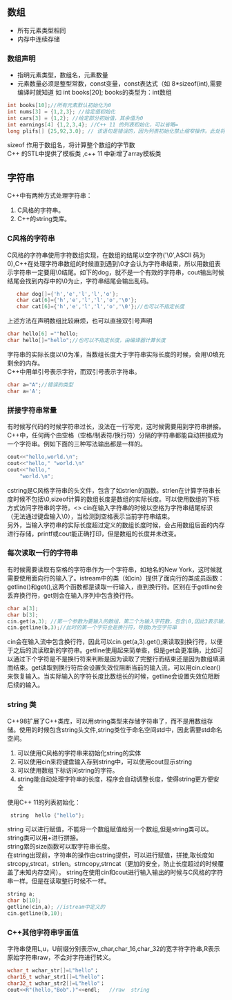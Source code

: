 ## 数组
* 所有元素类型相同
* 内存中连续存储

### 数组声明
* 指明元素类型，数组名，元素数量
* 元素数量必须是整型常数，const变量，const表达式（如 8*sizeof(int),需要编译时就知道
如 int books[20]; books的类型为：int数组
```C++
int books[10];//所有元素默认初始化为0
int nums[3] = {1,2,3}; //给定值初始化
int cars[3] = {1,2}; //给定部分初始值，其余值为0
int earnings[4] {1,2,3,4}; //C++ 11 的列表初始化，可以省略=
long plifs[] {25,92,3.0}; // 该语句是错误的，因为列表初始化禁止缩窄操作。此处将将浮点数转整数是非法的

```
sizeof 作用于数组名，将计算整个数组的字节数<br>
C++ 的STL中提供了模板类 <vector>,c++ 11 中新增了array模板类
  
## 字符串
C++中有两种方式处理字符串：
1. C风格的字符串。
2. C++的string类库。

### C风格的字符串
C风格的字符串使用字符数组实现，在数组的结尾以空字符('\0',ASCII 码为0),C++在处理字符串数组的时候直到遇到\0才会认为字符串结束，所以用数组表示字符串一定要用\0结尾。如下的dog，就不是一个有效的字符串，cout输出时候结尾会找到内存中的\0为止，字符串结尾会输出乱码。
```C++
   char dog[]={'h','e','l','l','o'};
   char cat[6]={'h','e','l','l','o','\0'};
   char cat[6]={'h','e','l','l','o','\0'};//也可以不指定长度
```
上述方法在声明数组比较麻烦，也可以直接双引号声明
```C++
char hello[6] =""hello;
char hello[]="hello";//也可以不指定长度，由编译器计算长度
```
字符串的实际长度以\0为准，当数组长度大于字符串实际长度的时候，会用\0填充剩余的内存。<br>
C++中用单引号表示字符，而双引号表示字符串。
```C++
char a="A";//错误的类型
char a='A';
```

### 拼接字符串常量
有时候写代码的时候字符串过长，没法在一行写完，这时候需要用到字符串拼接。C++中，任何两个由空格（空格/制表符/换行符）分隔的字符串都能自动拼接成为一个字符串。例如下面的三种写法输出都是一样的。
```C++
cout<<"hello,world.\n";
cout<<"hello," "world.\n"
cout<<"hello,"
    "world.\n";
```
cstring是C风格字符串的头文件，包含了如strlen的函数。strlen在计算字符串长度时候不包括\0,sizeof计算的数组长度是数组的实际长度。可以使用数组的下标方式访问字符串的字符。<>
cin在输入字符串的时候以空格为字符串结尾标识（无法通过键盘输入\0），当检测到空格表示当前字符串结束。<br>
另外，当输入字符串的实际长度超过定义的数组长度时候，会占用数组后面的内存进行存储，printf或cout能正确打印，但是数组的长度并未改变。
###  每次读取一行的字符串
有时候需要读取有空格的字符串作为一个字符串，如地名的New York，这时候就需要使用面向行的输入了。istream中的类（如cin）提供了面向行的类成员函数：getline()和get(),这两个函数都是读取一行输入，直到换行符。区别在于getline会丢弃换行符，get则会在输入序列中包含换行符。
```C++
char a[3];
char b[3];
cin.get(a,3); //第一个参数为要输入的数组，第二个为输入字符数，包含\0,因此3表示输入两个字符。
cin.getline(b,3);//此时的第一个字符会是换行符，导致b为空字符串
```
cin会在输入流中包含换行符，因此可以cin.get(a,3).get();来读取到换行符，以便于之后的流读取新的字符串。getline使用起来简单些，但是get会更准确，比如可以通过下个字符是不是换行符来判断是因为读取了完整行而结束还是因为数组填满而结束。get读取到换行符后会设置失效位阻断当前的输入流，可以用cin.clear()来恢复输入。当实际输入的字符长度比数组长的时候，getline会设置失效位阻断后续的输入。

### string 类
C++98扩展了C++类库，可以用string类型来存储字符串了，而不是用数组存储。使用的时候包含string头文件,string类位于命名空间std中，因此需要std命名空间。
1. 可以使用C风格的字符串来初始化string的实体
2. 可以使用cin来将键盘输入存到string中，可以使用cout显示string
3. 可以使用数组下标访问string的字符。
4. string能自动处理字符串的长度，程序会自动调整长度，使得string更方便安全

使用C++ 11的列表初始化：
```C++
 string  hello {"hello"};
```
string 可以进行赋值，不能将一个数组赋值给另一个数组,但是string类可以。<br>
string类可以用+进行拼接。<br>
string累的size函数可以取字符串长度。<br>
在string出现前，字符串的操作由cstring提供，可以进行赋值，拼接,取长度如strcopy,strcat，strlen。strncopy,strncat（更加的安全，防止长度超过的时候覆盖了未知内存空间）。
string在使用cin和cout进行输入输出的时候与C风格的字符串一样。但是在读取整行时候不一样。
```C++
string a;
char b[10];
getline(cin,a); //istream中定义的
cin.getline(b,10);
```
### C++其他字符串字面值
字符串使用L,u，U前缀分别表示w_char,char_16,char_32的宽字符字符串,R表示原始字符串raw，不会对字符进行转义。
```C++
wchar_t wchar_str[]=L"hello"；
char16_t wchar_str1[]=L"hello"；
char32_t wchar_str2[]=L"hello"；
cout<<R"(hello,"Bob".)"<<endl;   //raw  string
```












  



